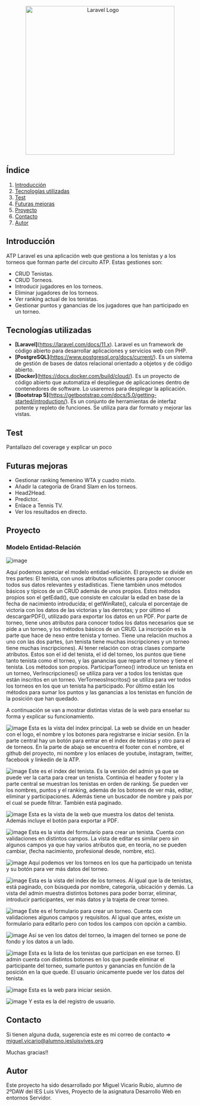 <p align="center"><a href="https://laravel.com" target="_blank"><img src="https://upload.wikimedia.org/wikipedia/en/thumb/3/3f/ATP_Tour_logo.svg/1200px-ATP_Tour_logo.svg.png" width="400" alt="Laravel Logo"></a></p>


## Índice

1. [Introducción](#Introducción)
2. [Tecnologías utilizadas](#Tecnologías-utilizadas)
3. [Test](#Test)
4. [Futuras mejoras](#Futuras-mejoras)
5. [Proyecto](#Proyecto)
6. [Contacto](#Contacto)
7. [Autor](#Autor)
   


## Introducción

ATP Laravel es una aplicación web que gestiona a los tenistas y a los torneos que forman parte del circuito ATP. Estas gestiones son:

- CRUD Tenistas.
- CRUD Torneos.
- Introducir jugadores en los torneos.
- Eliminar jugadores de los torneos.
- Ver ranking actual de los tenistas.
- Gestionar puntos y ganancias de los jugadores que han participado en un torneo.


## Tecnologías utilizadas

- **[Laravel]**(https://laravel.com/docs/11.x). Laravel es un framework de código abierto para desarrollar aplicaciones y servicios web con PHP.
- **[PostgreSQL]**(https://www.postgresql.org/docs/current/). Es un sistema de gestión de bases de datos relacional orientado a objetos y de código abierto.
- **[Docker]**(https://docs.docker.com/build/cloud/). Es un proyecto de código abierto que automatiza el despliegue de aplicaciones dentro de contenedores de software. Lo usaremos para desplegar la aplicación.
- **[Bootstrap 5]**(https://getbootstrap.com/docs/5.0/getting-started/introduction/). Es un conjunto de herramientas de interfaz potente y repleto de funciones. Se utiliza para dar formato y mejorar las vistas.


## Test

Pantallazo del coverage y explicar un poco 


## Futuras mejoras

- Gestionar ranking femenino WTA y cuadro mixto.
- Añadir la categoría de Grand Slam en los torneos.
- Head2Head.
- Predictor.
- Enlace a Tennis TV.
- Ver los resultados en directo.

## Proyecto

### Modelo Entidad-Relación

![image](https://github.com/miviru/ATPLaravel/assets/132077764/efe67c66-05b0-4458-ad4a-3ca2bb462975)


Aquí podemos apreciar el modelo entidad-relación. El proyecto se divide en tres partes: El tenista, con unos atributos suficientes para poder conocer todos sus datos relevantes y estadísticas. Tiene también unos métodos básicos y típicos de un CRUD además de unos propios. Estos métodos propios son el getEdad(), que consiste en calcular la edad en base de la fecha de nacimiento introducida; el getWinRate(), calcula el porcentaje de victoria con los datos de las victorias y las derrotas; y por último el descargarPDF(), utilizado para exportar los datos en un PDF.
Por parte de torneo, tiene unos atributos para conocer todos los datos necesarios que se pide a un torneo, y los métodos básicos de un CRUD.
La inscripción es la parte que hace de nexo entre tenista y torneo. Tiene una relación muchos a uno con las dos partes, (un tenista tiene muchas inscripciones y un torneo tiene muchas inscripciones). Al tener relación con otras clases comparte atributos. Estos son el id del tenista, el id del torneo, los puntos que tiene tanto tenista como el torneo, y las ganancias que reparte el torneo y tiene el tenista. Los métodos son propios. ParticiparTorneo() introduce un tenista en un torneo, VerInscripciones() se utiliza para ver a todos los tenistas que están inscritos en un torneo. VerTorneosInscritos() se utiliza para ver todos los torneos en los que un tenista ha participado. Por último están los métodos para sumar los puntos y las ganancias a los tenistas en función de la posición que han quedado.

A continuación se van a mostrar distintas vistas de la web para enseñar su forma y explicar su funcionamiento.



![image](https://github.com/miviru/ATPLaravel/assets/132077764/7599cf37-e52c-4004-938b-95b668cba93e)
Esta es la vista del index principal. La web se divide en un header con el logo, el nombre y los botones para registrarse e iniciar sesión. En la parte central hay un botón para entrar en el index de tenistas y otro para el de torneos. En la parte de abajo se encuentra el footer con el nombre, el github del proyecto, mi nombre y los enlaces de youtube, instagram, twitter, facebook y linkedin de la ATP.

![image](https://github.com/miviru/ATPLaravel/assets/132077764/3cd533c5-7790-46f5-9927-a60e78f53df5)
Este es el index del tenista. Es la versión del admin ya que se puede ver la carta para crear un tenista. Continúa el header y footer y la parte central se muestran los tenistas en orden de ranking. Se pueden ver los nombres, puntos y el ranking, además de los botones de ver más, editar, eliminar y participaciones. Además tiene un buscador de nombre y país por el cual se puede filtrar. También está paginado.


![image](https://github.com/miviru/ATPLaravel/assets/132077764/f4c79bdf-1da0-4b1a-91b1-3e2856cdb2f4)
Esta es la vista de la web que muestra los datos del tenista. Además incluye el botón para exportar a PDF.

![image](https://github.com/miviru/ATPLaravel/assets/132077764/a2cbd6f7-72f4-4578-bae0-7fe7b4d44a50)
Esta es la vista del formulario para crear un tenista. Cuenta con validaciones en distintos campos. La vista de editar es similar pero sin algunos campos ya que hay varios atributos que, en teoría, no se pueden cambiar, (fecha nacimiento, profesional desde, nombre, etc).

![image](https://github.com/miviru/ATPLaravel/assets/132077764/c6cd9294-526e-4303-ad47-6c4af4ce81d0)
Aquí podemos ver los torneos en los que ha participado un tenista y su botón para ver más datos del torneo.

![image](https://github.com/miviru/ATPLaravel/assets/132077764/388cc3ba-eb55-4c0b-b753-6a63e5509719)
Esta es la vista del index de los torneos. Al igual que la de tenistas, está paginado, con búsqueda por nombre, categoría, ubicación y demás. La vista del admin muestra distintos botones para poder borrar, eliminar, introducir participantes, ver más datos y la trajeta de crear torneo.

![image](https://github.com/miviru/ATPLaravel/assets/132077764/5ac01135-050a-4ff8-b85d-1ad4fc4e95c7)
Este es el formulario para crear un torneo. Cuenta con validaciones algunos campos y requisitos. Al igual que antes, existe un formulario para editarlo pero con todos los campos con opción a cambio.

![image](https://github.com/miviru/ATPLaravel/assets/132077764/1c82d557-9ad8-40c1-9012-a5a13b0e9b59)
Así se ven los datos del torneo, la imagen del torneo se pone de fondo y los datos a un lado.

![image](https://github.com/miviru/ATPLaravel/assets/132077764/e72bfd78-2b63-4b07-9fdd-21c3e73b47b3)
Esta es la lista de los tenistas que participan en ese torneo. El admin cuenta con distintos botones en los que puede eliminar el participante del torneo, sumarle puntos y ganancias en función de la posición en la que quede. El usuario únicamente puede ver los datos del tenista.

![image](https://github.com/miviru/ATPLaravel/assets/132077764/7b0d83b5-9c64-48ae-bd2d-f31591f23c6a)
Esta es la web para iniciar sesión.

![image](https://github.com/miviru/ATPLaravel/assets/132077764/f4012a97-342e-4bbf-94cb-9eccebd9feb7)
Y esta es la del registro de usuario.


## Contacto

Si tienen alguna duda, sugerencia este es mi correo de contacto => miguel.vicario@alumno.iesluisvives.org 

Muchas gracias!!

## Autor

Este proyecto ha sido desarrollado por Miguel Vicario Rubio, alumno de 2ºDAW del IES Luis Vives, Proyecto de la asignatura Desarrollo Web en entornos Servidor.

















